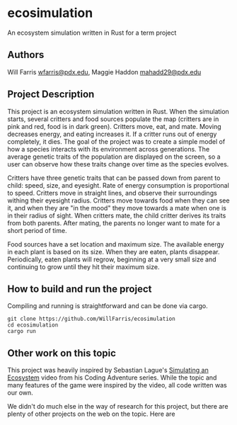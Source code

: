 # ecosimulation
An ecosystem simulation written in Rust for a term project

## Authors
Will Farris <wfarris@pdx.edu>,
Maggie Haddon <mahadd29@pdx.edu>

## Project Description
This project is an ecosystem simulation written in Rust. When the simulation starts, several critters and food sources populate the map (critters are in pink and red, food is in dark green). Critters move, eat, and mate.  Moving decreases energy, and eating increases it. If a critter runs out of energy completely, it dies. The goal of the project was to create a simple model of how a species interacts with its environment across generations. The average genetic traits of the population are displayed on the screen, so a user can observe how these traits change over time as the species evolves.

Critters have three genetic traits that can be passed down from parent to child: speed, size, and eyesight.
Rate of energy consumption is proportional to speed. Critters move in straight lines, and observe their surroundings withing their eyesight radius. Critters move towards food when they can see it, and when they are "in the mood" they move towards a mate when one is in their radius of sight. When critters mate, the child critter derives its traits from both parents. After mating, the parents no longer want to mate for a short period of time.

Food sources have a set location and maximum size.  The available energy in each plant is based on its size. When they are eaten, plants disappear.  Periodically, eaten plants will regrow, beginning at a very small size and continuing to grow until they hit their maximum size.

## How to build and run the project

Compiling and running is straightforward and can be done via cargo.

```
git clone https://github.com/WillFarris/ecosimulation
cd ecosimulation
cargo run
```

## Other work on this topic

This project was heavily inspired by Sebastian Lague's [Simulating an Ecosystem](https://www.youtube.com/watch?v=r_It_X7v-1E) video from his Coding Adventure series. While the topic and many features of the game were inspired by the video, all code written was our own.

We didn't do much else in the way of research for this project, but there are plenty of other projects on the web on the topic. Here are 